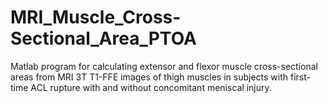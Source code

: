 # MRI_Muscle_Cross-Sectional_Area_PTOA
Matlab program for calculating extensor and flexor muscle cross-sectional areas from MRI 3T T1-FFE images of thigh muscles in subjects with first-time ACL rupture with and without concomitant meniscal injury. 
